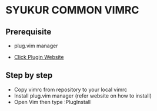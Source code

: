 # SYUKUR COMMON VIMRC

## Prerequisite
* plug.vim manager
 - [Click Plugin Website](https://github.com/junegunn/vim-plug)


## Step by step
* Copy vimrc from repository to your local vimrc 
* Install plug.vim manager (refer website on how to install)
* Open Vim then type :PlugInstall
